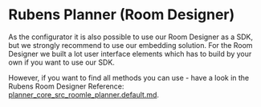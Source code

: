 # Rubens Planner (Room Designer)

As the configurator it is also possible to use our Room Designer as a SDK, but we strongly recommend to use our embedding solution. For the Room Designer we built a lot user interface elements which has to build by your own if you want to use our SDK.&#x20;

However, if you want to find all methods you can use - have a look in the Rubens Room Designer Reference: [planner\_core\_src\_roomle\_planner.default.md](../rubens-sdk-reference/classes/planner\_core\_src\_roomle\_planner.default.md "mention").
